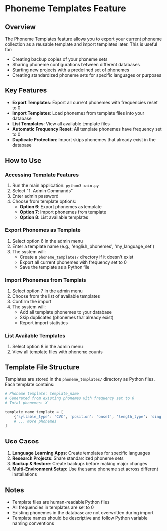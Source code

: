 # Phoneme Templates Feature

## Overview

The Phoneme Templates feature allows you to export your current phoneme collection as a reusable template and import templates later. This is useful for:

- Creating backup copies of your phoneme sets
- Sharing phoneme configurations between different databases
- Starting new projects with a predefined set of phonemes
- Creating standardized phoneme sets for specific languages or purposes

## Key Features

- **Export Templates**: Export all current phonemes with frequencies reset to 0
- **Import Templates**: Load phonemes from template files into your database
- **List Templates**: View all available template files
- **Automatic Frequency Reset**: All template phonemes have frequency set to 0
- **Duplicate Protection**: Import skips phonemes that already exist in the database

## How to Use

### Accessing Template Features

1. Run the main application: `python3 main.py`
2. Select "1. Admin Commands"
3. Enter admin password
4. Choose from template options:
   - **Option 6**: Export phonemes as template
   - **Option 7**: Import phonemes from template
   - **Option 8**: List available templates

### Export Phonemes as Template

1. Select option 6 in the admin menu
2. Enter a template name (e.g., 'english_phonemes', 'my_language_set')
3. The system will:
   - Create a `phoneme_templates/` directory if it doesn't exist
   - Export all current phonemes with frequency set to 0
   - Save the template as a Python file

### Import Phonemes from Template

1. Select option 7 in the admin menu
2. Choose from the list of available templates
3. Confirm the import
4. The system will:
   - Add all template phonemes to your database
   - Skip duplicates (phonemes that already exist)
   - Report import statistics

### List Available Templates

1. Select option 8 in the admin menu
2. View all template files with phoneme counts

## Template File Structure

Templates are stored in the `phoneme_templates/` directory as Python files. Each template contains:

```python
# Phoneme template: template_name
# Generated from existing phonemes with frequency set to 0
# Total phonemes: X

template_name_template = [
    {'syllable_type': 'CVC', 'position': 'onset', 'length_type': 'single_consonants', 'group_type': 'Stops', 'subgroup_type': 'none', 'phoneme': 'p', 'frequency': 0},
    # ... more phonemes
]
```

## Use Cases

1. **Language Learning Apps**: Create templates for specific languages
2. **Research Projects**: Share standardized phoneme sets
3. **Backup & Restore**: Create backups before making major changes
4. **Multi-Environment Setup**: Use the same phoneme set across different installations

## Notes

- Template files are human-readable Python files
- All frequencies in templates are set to 0
- Existing phonemes in the database are not overwritten during import
- Template names should be descriptive and follow Python variable naming conventions